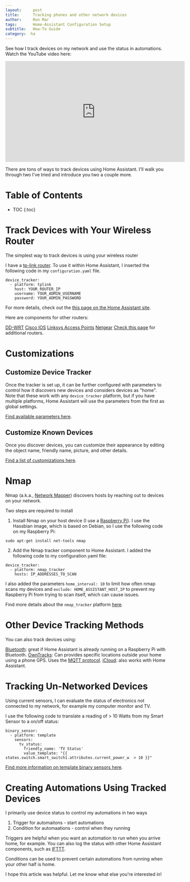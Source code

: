 ```yaml
---
layout:     post
title:      Tracking phones and other network devices
author:     Ron Mar
tags: 		Home-Assistant Configuration Setup
subtitle:  	How-To Guide
category:  ha
---
```

<!-- Start Writing Below in Markdown -->

See how I track devices on my network and use the status in automations. Watch the YouTube video here:

<div align="center">
<iframe width="560" height="315"
src="https://www.youtube.com/embed/JZrYzSamEps" frameborder="0" allowfullscreen>
</iframe>
</div>

There are tons of ways to track devices using Home Assistant. I'll walk you through two I've tried and introduce you two a couple more.

<h1 id="TOC">Table of Contents</h1>

* TOC
{:toc}

# Track Devices with Your Wireless Router

The simplest way to track devices is using your wireless router 

I have a [tp-link router](http://amzn.to/2oqzG65). To use it within Home Assistant, I inserted the following code in my `configuration.yaml` file.

```
device_tracker:
  - platform: tplink
    host: YOUR_ROUTER_IP
    username: YOUR_ADMIN_USERNAME
    password: YOUR_ADMIN_PASSWORD
```

For more details, check out the [this page on the Home Assistant site](https://home-assistant.io/components/device_tracker.tplink/).

Here are components for other routers:

[DD-WRT](https://home-assistant.io/components/device_tracker.ddwrt/)
[Cisco IOS](https://home-assistant.io/components/device_tracker.cisco_ios/)
[Linksys Access Points](https://home-assistant.io/components/device_tracker.linksys_ap/)
[Netgear](https://home-assistant.io/components/device_tracker.netgear/)
[Check this page](https://home-assistant.io/components/device_tracker/) for additional routers.

# Customizations

## Customize Device Tracker

Once the tracker is set up, it can be further configured with parameters to control how it discovers new devices and considers devices as "home". Note that these work with any `device_tracker` platform, but if you have multiple platforms, Home Assistant will use the parameters from the first as global settings.

[Find available parameters here](https://home-assistant.io/components/device_tracker/#configuring-a-device_tracker-platform). 

## Customize Known Devices

Once you discover devices, you can customize their appearance by editing the object name, friendly name, picture, and other details.

[Find a list of customizations here](https://home-assistant.io/components/device_tracker/#known_devicesyaml). 

# Nmap

Nmap (a.k.a., [Network Mapper](https://en.wikipedia.org/wiki/Nmap)) discovers hosts by reaching out to devices on your network.

Two steps are required to install

1) Install Nmap on your host device (I use a [Raspberry Pi](http://amzn.to/2plPtjX)). I use the Hassbian image, which is based on Debian, so I use the following code on my Raspberry Pi:

```
sudo apt-get install net-tools nmap
```

2) Add the Nmap tracker component to Home Assistant. I added the following code to my configuration.yaml file:

```
device_tracker:
  - platform: nmap_tracker
    hosts: IP_ADDRESSES_TO_SCAN
```

I also added the parameters `home_interval: 10` to limit how often nmap scans my devices and `exclude: HOME_ASSISTANT_HOST_IP` to prevent my Raspberry Pi from trying to scan itself, which can cause issues.

Find more details about the `nmap_tracker` platform [here](https://home-assistant.io/components/device_tracker.nmap_tracker/).

# Other Device Tracking Methods

You can also track devices using:

[Bluetooth](https://home-assistant.io/components/device_tracker.bluetooth_tracker/): great if Home Assistant is already running on a Raspberry Pi with Bluetooth.
[OwnTracks](https://home-assistant.io/components/device_tracker.owntracks/): Can provides specific locations outside your home using a phone GPS. Uses the [MQTT protocol](https://home-assistant.io/components/mqtt/).
[iCloud](https://home-assistant.io/components/device_tracker.icloud/): also works with Home Assistant.

# Tracking Un-Networked Devices

Using current sensors, I can evaluate the status of electronics not connected to my network, for example my computer monitor and TV.

I use the following code to translate a reading of > 10 Watts from my Smart Sensor to a on/off status:

```
binary_sensor:
  - platform: template 
    sensors:
      tv_status:
        friendly_name: 'TV Status'
        value_template: "{{ states.switch.smart_switch1.attributes.current_power_w  > 10 }}" 
```

[Find more information on template binary sensors here](https://home-assistant.io/components/binary_sensor.template/).

# Creating Automations Using Tracked Devices

I primarily use device status to control my automations in two ways

1) Trigger for automaitons - start automations
2) Condition for automaations - control when they running

Triggers are helpful when you want an automation to run when you arrive home, for example. You can also log the status with other Home Assistant components, such as [IFTTT](https://home-assistant.io/components/ifttt/).

Conditions can be used to prevent certain automations from running when your other half is home.

I hope this article was helpful. Let me know what else you're interested in!